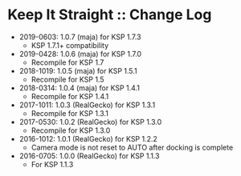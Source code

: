# Keep It Straight :: Change Log

* 2019-0603: 1.0.7 (maja) for KSP 1.7.3
	+ KSP 1.7.1+ compatibility
* 2019-0428: 1.0.6 (maja) for KSP 1.7.0
	+ Recompile for KSP 1.7
* 2018-1019: 1.0.5 (maja) for KSP 1.5.1
	+ Recompile for KSP 1.5
* 2018-0314: 1.0.4 (maja) for KSP 1.4.1
	+ Recompile for KSP 1.4.1
* 2017-1011: 1.0.3 (RealGecko) for KSP 1.3.1
	+ Recompile for KSP 1.3.1
* 2017-0530: 1.0.2 (RealGecko) for KSP 1.3.0
	+ Recompile for KSP 1.3.0
* 2016-1012: 1.0.1 (RealGecko) for KSP 1.2.2
	+ Camera mode is not reset to AUTO after docking is complete
* 2016-0705: 1.0.0 (RealGecko) for KSP 1.1.3
	+ For KSP 1.1.3
